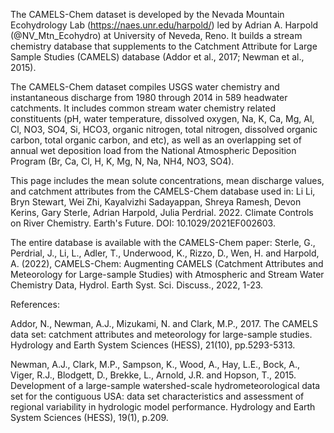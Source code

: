 The CAMELS-Chem dataset is developed by the Nevada Mountain Ecohydrology Lab (https://naes.unr.edu/harpold/) led by Adrian A. Harpold (@NV_Mtn_Ecohydro) at University of Neveda, Reno. It builds a stream chemistry database that supplements to the Catchment Attribute for Large Sample Studies (CAMELS) database (Addor et al., 2017; Newman et al., 2015).

The CAMELS-Chem dataset compiles USGS water chemistry and instantaneous discharge from 1980 through 2014 in 589 headwater catchments. It includes common stream water chemistry related constituents (pH, water temperature, dissolved oxygen, Na, K, Ca, Mg, Al, Cl, NO3, SO4, Si, HCO3, organic nitrogen, total nitrogen, dissolved organic carbon, total organic carbon, and etc), as well as an overlapping set of annual wet deposition load from the National Atmospheric Deposition Program (Br, Ca, Cl, H, K, Mg, N, Na, NH4, NO3, SO4).

This page includes the mean solute concentrations, mean discharge values, and catchment attributes from the CAMELS-Chem database used in:
Li Li, Bryn Stewart, Wei Zhi, Kayalvizhi Sadayappan, Shreya Ramesh, Devon Kerins, Gary Sterle, Adrian Harpold, Julia Perdrial. 2022. Climate Controls on River Chemistry. Earth's Future. DOI: 10.1029/2021EF002603.

The entire database is available with the CAMELS-Chem paper:
Sterle, G., Perdrial, J., Li, L., Adler, T., Underwood, K., Rizzo, D., Wen, H. and Harpold, A. (2022), CAMELS-Chem: Augmenting CAMELS (Catchment Attributes and Meteorology for Large-sample Studies) with Atmospheric and Stream Water Chemistry Data, Hydrol. Earth Syst. Sci. Discuss., 2022, 1-23.

References:

Addor, N., Newman, A.J., Mizukami, N. and Clark, M.P., 2017. The CAMELS data set: catchment attributes and meteorology for large-sample studies. Hydrology and Earth System Sciences (HESS), 21(10), pp.5293-5313.

Newman, A.J., Clark, M.P., Sampson, K., Wood, A., Hay, L.E., Bock, A., Viger, R.J., Blodgett, D., Brekke, L., Arnold, J.R. and Hopson, T., 2015. Development of a large-sample watershed-scale hydrometeorological data set for the contiguous USA: data set characteristics and assessment of regional variability in hydrologic model performance. Hydrology and Earth System Sciences (HESS), 19(1), p.209.
